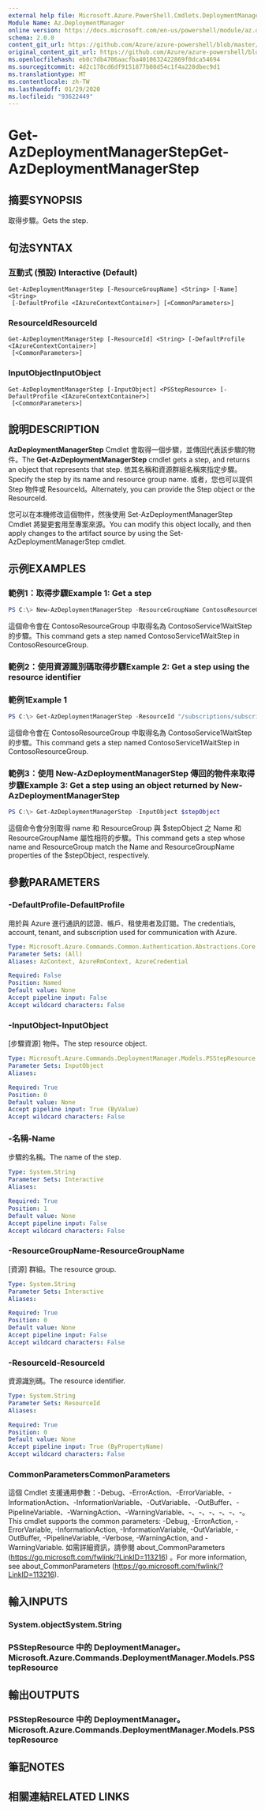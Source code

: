 ```yaml
---
external help file: Microsoft.Azure.PowerShell.Cmdlets.DeploymentManager.dll-Help.xml
Module Name: Az.DeploymentManager
online version: https://docs.microsoft.com/en-us/powershell/module/az.deploymentmanager/get-azdeploymentmanagerstep
schema: 2.0.0
content_git_url: https://github.com/Azure/azure-powershell/blob/master/src/DeploymentManager/DeploymentManager/help/Get-AzDeploymentManagerStep.md
original_content_git_url: https://github.com/Azure/azure-powershell/blob/master/src/DeploymentManager/DeploymentManager/help/Get-AzDeploymentManagerStep.md
ms.openlocfilehash: eb0c7db4706aacfba4010632422869f0dca54694
ms.sourcegitcommit: 4d2c178cd6df9151877b08d54c1f4a228dbec9d1
ms.translationtype: MT
ms.contentlocale: zh-TW
ms.lasthandoff: 01/29/2020
ms.locfileid: "93622449"
---
```

# <span data-ttu-id="1ae42-101">Get-AzDeploymentManagerStep</span><span class="sxs-lookup"><span data-stu-id="1ae42-101">Get-AzDeploymentManagerStep</span></span>

## <span data-ttu-id="1ae42-102">摘要</span><span class="sxs-lookup"><span data-stu-id="1ae42-102">SYNOPSIS</span></span>
<span data-ttu-id="1ae42-103">取得步驟。</span><span class="sxs-lookup"><span data-stu-id="1ae42-103">Gets the step.</span></span>

## <span data-ttu-id="1ae42-104">句法</span><span class="sxs-lookup"><span data-stu-id="1ae42-104">SYNTAX</span></span>

### <span data-ttu-id="1ae42-105">互動式 (預設) </span><span class="sxs-lookup"><span data-stu-id="1ae42-105">Interactive (Default)</span></span>
```
Get-AzDeploymentManagerStep [-ResourceGroupName] <String> [-Name] <String>
 [-DefaultProfile <IAzureContextContainer>] [<CommonParameters>]
```

### <span data-ttu-id="1ae42-106">ResourceId</span><span class="sxs-lookup"><span data-stu-id="1ae42-106">ResourceId</span></span>
```
Get-AzDeploymentManagerStep [-ResourceId] <String> [-DefaultProfile <IAzureContextContainer>]
 [<CommonParameters>]
```

### <span data-ttu-id="1ae42-107">InputObject</span><span class="sxs-lookup"><span data-stu-id="1ae42-107">InputObject</span></span>
```
Get-AzDeploymentManagerStep [-InputObject] <PSStepResource> [-DefaultProfile <IAzureContextContainer>]
 [<CommonParameters>]
```

## <span data-ttu-id="1ae42-108">說明</span><span class="sxs-lookup"><span data-stu-id="1ae42-108">DESCRIPTION</span></span>
<span data-ttu-id="1ae42-109">**AzDeploymentManagerStep** Cmdlet 會取得一個步驟，並傳回代表該步驟的物件。</span><span class="sxs-lookup"><span data-stu-id="1ae42-109">The **Get-AzDeploymentManagerStep** cmdlet gets a step, and returns an object that represents that step.</span></span>
<span data-ttu-id="1ae42-110">依其名稱和資源群組名稱來指定步驟。</span><span class="sxs-lookup"><span data-stu-id="1ae42-110">Specify the step by its name and resource group name.</span></span> <span data-ttu-id="1ae42-111">或者，您也可以提供 Step 物件或 ResourceId。</span><span class="sxs-lookup"><span data-stu-id="1ae42-111">Alternately, you can provide the Step object or the ResourceId.</span></span>

<span data-ttu-id="1ae42-112">您可以在本機修改這個物件，然後使用 Set-AzDeploymentManagerStep Cmdlet 將變更套用至專案來源。</span><span class="sxs-lookup"><span data-stu-id="1ae42-112">You can modify this object locally, and then apply changes to the artifact source by using the Set-AzDeploymentManagerStep cmdlet.</span></span>

## <span data-ttu-id="1ae42-113">示例</span><span class="sxs-lookup"><span data-stu-id="1ae42-113">EXAMPLES</span></span>

### <span data-ttu-id="1ae42-114">範例1：取得步驟</span><span class="sxs-lookup"><span data-stu-id="1ae42-114">Example 1: Get a step</span></span>
```powershell
PS C:\> New-AzDeploymentManagerStep -ResourceGroupName ContosoResourceGroup -Name ContosoService1WaitStep
```

<span data-ttu-id="1ae42-115">這個命令會在 ContosoResourceGroup 中取得名為 ContosoService1WaitStep 的步驟。</span><span class="sxs-lookup"><span data-stu-id="1ae42-115">This command gets a step named ContosoService1WaitStep in ContosoResourceGroup.</span></span>

### <span data-ttu-id="1ae42-116">範例2：使用資源識別碼取得步驟</span><span class="sxs-lookup"><span data-stu-id="1ae42-116">Example 2: Get a step using the resource identifier</span></span>
### <span data-ttu-id="1ae42-117">範例1</span><span class="sxs-lookup"><span data-stu-id="1ae42-117">Example 1</span></span>
```powershell
PS C:\> Get-AzDeploymentManagerStep -ResourceId "/subscriptions/subscriptionId/resourcegroups/ContosoResourceGroup/providers/Microsoft.DeploymentManager/steps/ContosoService1WaitStep"
```

<span data-ttu-id="1ae42-118">這個命令會在 ContosoResourceGroup 中取得名為 ContosoService1WaitStep 的步驟。</span><span class="sxs-lookup"><span data-stu-id="1ae42-118">This command gets a step named ContosoService1WaitStep in ContosoResourceGroup.</span></span>

### <span data-ttu-id="1ae42-119">範例3：使用 New-AzDeploymentManagerStep 傳回的物件來取得步驟</span><span class="sxs-lookup"><span data-stu-id="1ae42-119">Example 3: Get a step using an object returned by New-AzDeploymentManagerStep</span></span>
```powershell
PS C:\> Get-AzDeploymentManagerStep -InputObject $stepObject
```

 <span data-ttu-id="1ae42-120">這個命令會分別取得 name 和 ResourceGroup 與 $stepObject 之 Name 和 ResourceGroupName 屬性相符的步驟。</span><span class="sxs-lookup"><span data-stu-id="1ae42-120">This command gets a step whose name and ResourceGroup match the Name and ResourceGroupName properties of the $stepObject, respectively.</span></span>

## <span data-ttu-id="1ae42-121">參數</span><span class="sxs-lookup"><span data-stu-id="1ae42-121">PARAMETERS</span></span>

### <span data-ttu-id="1ae42-122">-DefaultProfile</span><span class="sxs-lookup"><span data-stu-id="1ae42-122">-DefaultProfile</span></span>
<span data-ttu-id="1ae42-123">用於與 Azure 進行通訊的認證、帳戶、租使用者及訂閱。</span><span class="sxs-lookup"><span data-stu-id="1ae42-123">The credentials, account, tenant, and subscription used for communication with Azure.</span></span>

```yaml
Type: Microsoft.Azure.Commands.Common.Authentication.Abstractions.Core.IAzureContextContainer
Parameter Sets: (All)
Aliases: AzContext, AzureRmContext, AzureCredential

Required: False
Position: Named
Default value: None
Accept pipeline input: False
Accept wildcard characters: False
```

### <span data-ttu-id="1ae42-124">-InputObject</span><span class="sxs-lookup"><span data-stu-id="1ae42-124">-InputObject</span></span>
<span data-ttu-id="1ae42-125">[步驟資源] 物件。</span><span class="sxs-lookup"><span data-stu-id="1ae42-125">The step resource object.</span></span>

```yaml
Type: Microsoft.Azure.Commands.DeploymentManager.Models.PSStepResource
Parameter Sets: InputObject
Aliases:

Required: True
Position: 0
Default value: None
Accept pipeline input: True (ByValue)
Accept wildcard characters: False
```

### <span data-ttu-id="1ae42-126">-名稱</span><span class="sxs-lookup"><span data-stu-id="1ae42-126">-Name</span></span>
<span data-ttu-id="1ae42-127">步驟的名稱。</span><span class="sxs-lookup"><span data-stu-id="1ae42-127">The name of the step.</span></span>

```yaml
Type: System.String
Parameter Sets: Interactive
Aliases:

Required: True
Position: 1
Default value: None
Accept pipeline input: False
Accept wildcard characters: False
```

### <span data-ttu-id="1ae42-128">-ResourceGroupName</span><span class="sxs-lookup"><span data-stu-id="1ae42-128">-ResourceGroupName</span></span>
<span data-ttu-id="1ae42-129">[資源] 群組。</span><span class="sxs-lookup"><span data-stu-id="1ae42-129">The resource group.</span></span>

```yaml
Type: System.String
Parameter Sets: Interactive
Aliases:

Required: True
Position: 0
Default value: None
Accept pipeline input: False
Accept wildcard characters: False
```

### <span data-ttu-id="1ae42-130">-ResourceId</span><span class="sxs-lookup"><span data-stu-id="1ae42-130">-ResourceId</span></span>
<span data-ttu-id="1ae42-131">資源識別碼。</span><span class="sxs-lookup"><span data-stu-id="1ae42-131">The resource identifier.</span></span>

```yaml
Type: System.String
Parameter Sets: ResourceId
Aliases:

Required: True
Position: 0
Default value: None
Accept pipeline input: True (ByPropertyName)
Accept wildcard characters: False
```

### <span data-ttu-id="1ae42-132">CommonParameters</span><span class="sxs-lookup"><span data-stu-id="1ae42-132">CommonParameters</span></span>
<span data-ttu-id="1ae42-133">這個 Cmdlet 支援通用參數：-Debug、-ErrorAction、-ErrorVariable、-InformationAction、-InformationVariable、-OutVariable、-OutBuffer、-PipelineVariable、-WarningAction、-WarningVariable、-、-、-、-、-、-。</span><span class="sxs-lookup"><span data-stu-id="1ae42-133">This cmdlet supports the common parameters: -Debug, -ErrorAction, -ErrorVariable, -InformationAction, -InformationVariable, -OutVariable, -OutBuffer, -PipelineVariable, -Verbose, -WarningAction, and -WarningVariable.</span></span> <span data-ttu-id="1ae42-134">如需詳細資訊，請參閱 about_CommonParameters (https://go.microsoft.com/fwlink/?LinkID=113216) 。</span><span class="sxs-lookup"><span data-stu-id="1ae42-134">For more information, see about_CommonParameters (https://go.microsoft.com/fwlink/?LinkID=113216).</span></span>

## <span data-ttu-id="1ae42-135">輸入</span><span class="sxs-lookup"><span data-stu-id="1ae42-135">INPUTS</span></span>

### <span data-ttu-id="1ae42-136">System.object</span><span class="sxs-lookup"><span data-stu-id="1ae42-136">System.String</span></span>

### <span data-ttu-id="1ae42-137">PSStepResource 中的 DeploymentManager。</span><span class="sxs-lookup"><span data-stu-id="1ae42-137">Microsoft.Azure.Commands.DeploymentManager.Models.PSStepResource</span></span>

## <span data-ttu-id="1ae42-138">輸出</span><span class="sxs-lookup"><span data-stu-id="1ae42-138">OUTPUTS</span></span>

### <span data-ttu-id="1ae42-139">PSStepResource 中的 DeploymentManager。</span><span class="sxs-lookup"><span data-stu-id="1ae42-139">Microsoft.Azure.Commands.DeploymentManager.Models.PSStepResource</span></span>

## <span data-ttu-id="1ae42-140">筆記</span><span class="sxs-lookup"><span data-stu-id="1ae42-140">NOTES</span></span>

## <span data-ttu-id="1ae42-141">相關連結</span><span class="sxs-lookup"><span data-stu-id="1ae42-141">RELATED LINKS</span></span>
